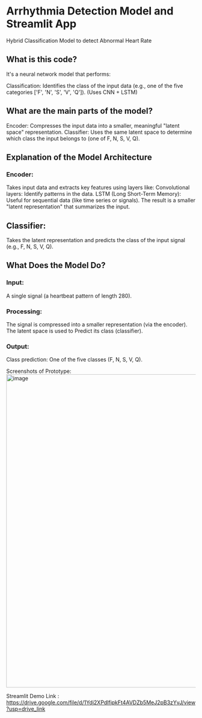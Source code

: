 # Arrhythmia Detection Model and Streamlit App
Hybrid Classification Model to detect Abnormal Heart Rate

## What is this code?

It's a neural network model that performs:

Classification: Identifies the class of the input data (e.g., one of the five categories ['F', 'N', 'S', 'V', 'Q']). (Uses CNN + LSTM)

## What are the main parts of the model?

Encoder: Compresses the input data into a smaller, meaningful "latent space" representation.
Classifier: Uses the same latent space to determine which class the input belongs to (one of F, N, S, V, Q).

## Explanation of the Model Architecture
### Encoder:
Takes input data and extracts key features using layers like:
Convolutional layers: Identify patterns in the data. LSTM (Long Short-Term Memory): Useful for sequential data (like time series or signals).
The result is a smaller "latent representation" that summarizes the input.

## Classifier:
Takes the latent representation and predicts the class of the input signal (e.g., F, N, S, V, Q).

## What Does the Model Do?
### Input:
A single signal (a heartbeat pattern of length 280).

### Processing:
The signal is compressed into a smaller representation (via the encoder).
The latent space is used to Predict its class (classifier).

### Output:
Class prediction: One of the five classes (F, N, S, V, Q).

Screenshots of Prototype:
<img width="832" alt="image" src="https://github.com/user-attachments/assets/244a7e00-4388-4be2-b8a5-5fa709bac405" />

Streamlit Demo Link : https://drive.google.com/file/d/1Ydj2XPdlfipkFt4AVDZb5MeJ2pB3zYvJ/view?usp=drive_link
